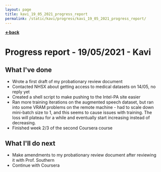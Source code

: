 ```yaml
---
layout: page
title: kavi_19_05_2021_progress_report
permalink: /static/kavi/progress/kavi_19_05_2021_progress_report/
---
```


[**<-back**](/static/kavi/progress)  

# Progress report - 19/05/2021 - Kavi

## What I've done

- Wrote a first draft of my probationary review document
- Contacted NHSX about getting access to medical datasets on 14/05, no reply yet
- Created a shell script to make pushing to the Intel-PA site easier
- Ran more training iterations on the augmented speech dataset, but ran into some VRAM problems on the remote machine - had to scale down mini-batch size to 1, and this seems to cause issues with training. The loss will plateau for a while and eventually start increasing instead of decreasing.
- Finished week 2/3 of the second Coursera course

## What I'll do next

- Make amendments to my probationary review document after reviewing it with Prof. Southern 
- Continue with Coursera